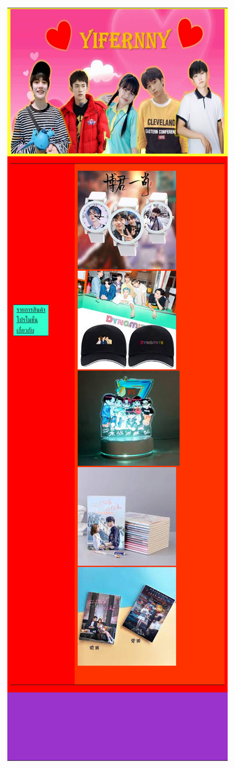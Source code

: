 <html xmlns="http://www.w3.org/1999/xhtml">
<head>
<meta http-equiv="Content-Type" content="text/html; charset=utf-8" />
<title>Untitled Document</title>
</head>

<body>
<table width="1024" border="0" align="center" cellpadding="1" cellspacing="1">
  <tr>
    <td height="200" bgcolor="#FFFF33"><img src="img/83039719_848757705547546_1310543003323990016_n.jpg" width="1656" height="330" /></td>
  </tr>
  <tr>
    <td height="600" bgcolor="#FF0000"><table width="1656" border="0" cellspacing="1" cellpadding="1">
      <tr>
        <td width="370"><table width="370" height="521" border="0" cellpadding="1" cellspacing="1">
          <tr>
            <td bgcolor="#33FFCC"><a href="yeefern2.html">รายการสินค้า</a></td>
          </tr>
          <tr>
            <td bgcolor="#33FFCC"><a href="yeefern3.html">โปรโมชั่น</a></td>
          </tr>
          <tr>
            <td bgcolor="#33FFCC"><a href="yeefern4.html">เกี่ยวกับ</a></td>
          </tr>
        </table></td>
        <td width="1279" bgcolor="#FF3300"><p><img src="img/images (1).jpeg" width="225" height="225" /> <img src="img/images (3).jpeg" width="225" height="225" /> <img src="img/ดาวน์โหลด (1).jpeg" width="233" height="217" /> <img src="img/ดาวน์โหลด (2).jpeg" width="225" height="225" /> <img src="img/ดาวน์โหลด (4).jpeg" width="225" height="225" /></p></td>
      </tr>
      <tr>
        <td>&nbsp;</td>
        <td bgcolor="#FF3300">&nbsp;</td>
      </tr>
    </table></td>
  </tr>
  <tr>
    <td height="150" bgcolor="#9933CC">&nbsp;</td>
  </tr>
</table>
</body>
</html>
